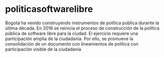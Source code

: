 # politicasoftwarelibre
Bogotá ha venido construyendo instrumentos de política pública durante la última década. En 2016 se reinicia el proceso de construcción de la política pública de software libre para la ciudad. El ejercicio requiere una participación amplia de la ciudadanía. Por ello, se promueve la consolidación de un documento con lineamientos de política con participación visible de la ciudadanía
